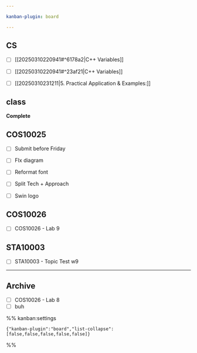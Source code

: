 ```yaml
---

kanban-plugin: board

---
```


## CS

- [ ] [[20250310220941#^6178a2|C++ Variables]]
- [ ] [[20250310220941#^23af21|C++ Variables]]
- [ ] [[20250310231211|5. Practical Application & Examples:]]


## class

**Complete**


## COS10025

- [ ] Submit before Friday
- [ ] FIx diagram
- [ ] Reformat font
- [ ] Split Tech + Approach
- [ ] Swin logo


## COS10026

- [ ] COS10026 - Lab 9


## STA10003

- [ ] STA10003 - Topic Test w9


***

## Archive

- [ ] COS10026 - Lab 8
- [ ] buh

%% kanban:settings
```
{"kanban-plugin":"board","list-collapse":[false,false,false,false,false]}
```
%%